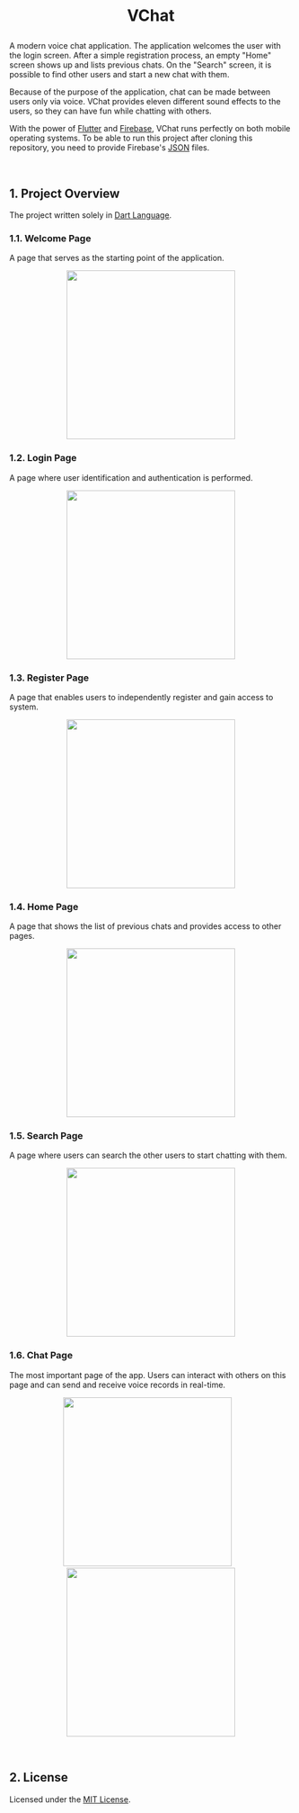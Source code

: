 # <p align="center">VChat</p>

A modern voice chat application. The application welcomes the user with the login screen. After a simple registration process, an empty "Home" screen shows up and lists previous chats. On the "Search" screen, it is possible to find other users and start a new chat with them.

Because of the purpose of the application, chat can be made between users only via voice. VChat provides eleven different sound effects to the users, so they can have fun while chatting with others.

With the power of [Flutter](https://flutter.dev/) and [Firebase](https://firebase.google.com/), VChat runs perfectly on both mobile operating systems. To be able to run this project after cloning this repository, you need to provide Firebase's [JSON](https://de.wikipedia.org/wiki/JavaScript_Object_Notation) files.

&nbsp;

## 1. Project Overview

The project written solely in [Dart Language](https://dart.dev/).

### 1.1. Welcome Page

A page that serves as the starting point of the application.

<p align="center"><img src="screenshots/welcome_page.png" width="300"></p>

### 1.2. Login Page

A page where user identification and authentication is performed.

<p align="center"><img src="screenshots/login_page.png" width="300"></p>

### 1.3. Register Page

A page that enables users to independently register and gain access to system.

<p align="center"><img src="screenshots/register_page.png" width="300"></p>

### 1.4. Home Page

A page that shows the list of previous chats and provides access to other pages.

<p align="center"><img src="screenshots/home_page.png" width="300"></p>

### 1.5. Search Page

A page where users can search the other users to start chatting with them.

<p align="center"><img src="screenshots/search_page.png" width="300"></p>

### 1.6. Chat Page

The most important page of the app. Users can interact with others on this page and can send and receive voice records in real-time.

<p align="center"><img src="screenshots/chat_page_1.png" width="300">&nbsp; &nbsp;<img src="screenshots/chat_page_2.png" width="300"></p>

&nbsp;

## 2. License

Licensed under the [MIT License](https://github.com/BBarisKilic/VChat/blob/master/LICENSE).